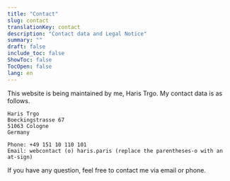 ```yaml
---
title: "Contact"
slug: contact
translationKey: contact
description: "Contact data and Legal Notice"
summary: ""
draft: false 
include_toc: false
ShowToc: false
TocOpen: false
lang: en
---
```


This website is being maintained by me, Haris Trgo. My contact data is as follows.

    Haris Trgo
    Boeckingstrasse 67
    51063 Cologne
    Germany
    
    Phone: +49 151 10 110 101
    Email: webcontact (o) haris.paris (replace the parentheses-o with an at-sign)

If you have any question, feel free to contact me via email or phone.
